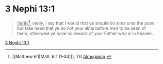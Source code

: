 # 3 Nephi 13:1

> <u>Verily</u>[^a], verily, I say that I would that ye should do alms unto the poor; but take heed that ye do not your alms before men to be seen of them; otherwise ye have no reward of your Father who is in heaven.

[3 Nephi 13:1](https://www.churchofjesuschrist.org/study/scriptures/bofm/3-ne/13?lang=eng&id=p1#p1)


[^a]: [[Matthew 6.1|Matt. 6:1 (1-34)]]. TG [Almsgiving](https://www.churchofjesuschrist.org/study/scriptures/tg/almsgiving?lang=eng).
